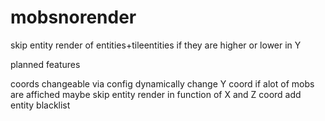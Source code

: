 # mobsnorender
skip entity render of entities+tileentities if they are higher or lower in Y 


planned features

coords changeable via config
dynamically change Y coord if alot of mobs are affiched
maybe skip entity render in function of X and Z coord
add entity blacklist